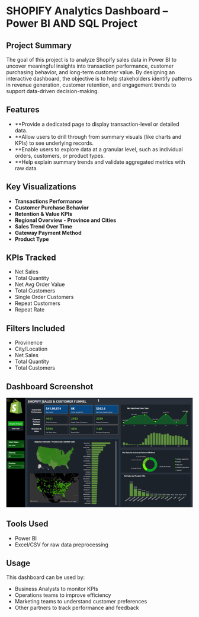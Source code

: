 # SHOPIFY Analytics Dashboard – Power BI AND SQL Project

## Project Summary

The goal of this project is to analyze Shopify sales data in Power BI to uncover meaningful insights into transaction performance, customer purchasing behavior, and long-term customer value. By designing an interactive dashboard, the objective is to help stakeholders identify patterns in revenue generation, customer retention, and engagement trends to support data-driven decision-making.



## Features

* **Provide a dedicated page to display transaction-level or detailed data.
* **Allow users to drill through from summary visuals (like charts and KPIs) to see underlying records.
* **Enable users to explore data at a granular level, such as individual orders, customers, or product types.
* **Help explain summary trends and validate aggregated metrics with raw data.


## Key Visualizations

* **Transactions Performance**
* **Customer Purchase Behavior**
* **Retention & Value KPIs**
* **Regional Overview - Province and Cities**
* **Sales Trend Over Time**
* **Gateway Payment Method**
* **Product Type**

## KPIs Tracked

* Net Sales
* Total Quantity
* Net Avg Order Value
* Total Customers
* Single Order Customers
* Repeat Customers
* Repeat Rate

## Filters Included

* Provinence
* City/Location
* Net Sales
* Total Quantity
* Total Customers


## Dashboard Screenshot

![Screenshot 2025-05-27 225722](https://github.com/somethingshawnx/Shopify-Sales-Analytics-Dashboard/blob/9ae6180b89f4df91efc869387f442ac33a7bc5b5/Shopify%20_Analysis_Dashboard.png)

## Tools Used

* Power BI
* Excel/CSV for raw data preprocessing

## Usage

This dashboard can be used by:

* Business Analysts to monitor KPIs
* Operations teams to improve efficiency
* Marketing teams to understand customer preferences
* Other partners to track performance and feedback
